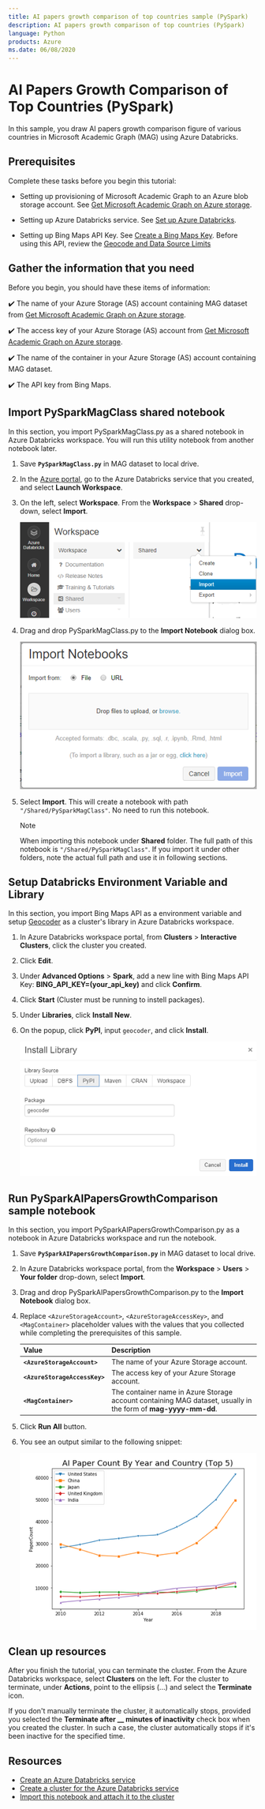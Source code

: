 ```yaml
---
title: AI papers growth comparison of top countries sample (PySpark)
description: AI papers growth comparison of top countries (PySpark)
language: Python
products: Azure
ms.date: 06/08/2020
---
```

# AI Papers Growth Comparison of Top Countries (PySpark)

In this sample, you draw AI papers growth comparison figure of various countries in Microsoft Academic Graph (MAG) using Azure Databricks.

## Prerequisites

Complete these tasks before you begin this tutorial:

* Setting up provisioning of Microsoft Academic Graph to an Azure blob storage account. See [Get Microsoft Academic Graph on Azure storage](https://docs.microsoft.com/academic-services/graph/get-started-setup-provisioning).

* Setting up Azure Databricks service. See [Set up Azure Databricks](https://docs.microsoft.com/academic-services/graph/get-started-setup-databricks).

* Setting up Bing Maps API Key. See [Create a Bing Maps Key](https://www.microsoft.com/en-us/maps/create-a-bing-maps-key). Before using this API, review the [Geocode and Data Source Limits](https://docs.microsoft.com/en-us/bingmaps/spatial-data-services/geocode-and-data-source-limits)

## Gather the information that you need

   Before you begin, you should have these items of information:

   :heavy_check_mark:  The name of your Azure Storage (AS) account containing MAG dataset from [Get Microsoft Academic Graph on Azure storage](https://docs.microsoft.com/academic-services/graph/get-started-setup-provisioning.md#note-azure-storage-account-name-and-primary-key).

   :heavy_check_mark:  The access key of your Azure Storage (AS) account from [Get Microsoft Academic Graph on Azure storage](https://docs.microsoft.com/academic-services/graph/get-started-setup-provisioning.md#note-azure-storage-account-name-and-primary-key).

   :heavy_check_mark:  The name of the container in your Azure Storage (AS) account containing MAG dataset.

   :heavy_check_mark:  The API key from Bing Maps.

## Import PySparkMagClass shared notebook

In this section, you import PySparkMagClass.py as a shared notebook in Azure Databricks workspace. You will run this utility notebook from another notebook later.

1. Save **`PySparkMagClass.py`** in MAG dataset to local drive.

1. In the [Azure portal](https://portal.azure.com), go to the Azure Databricks service that you created, and select **Launch Workspace**.

1. On the left, select **Workspace**. From the **Workspace** > **Shared** drop-down, select **Import**.

    ![Import a notebook in Databricks](image/import-shared-notebook.png "import notebook in Databricks")
    
1. Drag and drop PySparkMagClass.py to the **Import Notebook** dialog box.

    ![Provide details for a notebook in Databricks](image/import-notebook-dialog.png "Provide details for a notebook in Databricks")

1. Select **Import**. This will create a notebook with path `"/Shared/PySparkMagClass"`. No need to run this notebook.

   > [!NOTE]
   > When importing this notebook under **Shared** folder. The full path of this notebook is `"/Shared/PySparkMagClass"`. If you import it under other folders, note the actual full path and use it in following sections.

## Setup Databricks Environment Variable and Library
In this section, you import Bing Maps API as a environment variable and setup [Geocoder](https://geocoder.readthedocs.io/index.html) as a cluster's library in Azure Databricks workspace.

1. In Azure Databricks workspace portal, from **Clusters** > **Interactive Clusters**, click the cluster you created.

1. Click **Edit**.

1. Under **Advanced Options** > **Spark**, add a new line with Bing Maps API Key: 
**BING_API_KEY=(your_api_key)** and click **Confirm**.

1. Click **Start** (Cluster must be running to instell packages).

1. Under **Libraries**, click **Install New**.

1. On the popup, click **PyPI**, input `geocoder`, and click **Install**.

    ![Install Geocoder](image/geocoder-install.png "Install Geocoder")

## Run PySparkAIPapersGrowthComparison sample notebook

In this section, you import PySparkAIPapersGrowthComparison.py as a notebook in Azure Databricks workspace and run the notebook.

1. Save **`PySparkAIPapersGrowthComparison.py`** in MAG dataset to local drive.

1. In Azure Databricks workspace portal, from the **Workspace** > **Users** > **Your folder** drop-down, select **Import**.

1. Drag and drop PySparkAIPapersGrowthComparison.py to the **Import Notebook** dialog box.

1. Replace `<AzureStorageAccount>`, `<AzureStorageAccessKey>`, and `<MagContainer>` placeholder values with the values that you collected while completing the prerequisites of this sample.

   |Value  |Description  |
   |---------|---------|
   |**`<AzureStorageAccount>`** | The name of your Azure Storage account. |
   |**`<AzureStorageAccessKey>`** | The access key of your Azure Storage account. |
   |**`<MagContainer>`** | The container name in Azure Storage account containing MAG dataset, usually in the form of **mag-yyyy-mm-dd**. |

1. Click **Run All** button.

1. You see an output similar to the following snippet:

    ![Sample Output](image/sample-output.png "Sample Output")

## Clean up resources

After you finish the tutorial, you can terminate the cluster. From the Azure Databricks workspace, select **Clusters** on the left. For the cluster to terminate, under **Actions**, point to the ellipsis (...) and select the **Terminate** icon.

If you don't manually terminate the cluster, it automatically stops, provided you selected the **Terminate after \_\_ minutes of inactivity** check box when you created the cluster. In such a case, the cluster automatically stops if it's been inactive for the specified time.

## Resources

* [Create an Azure Databricks service](https://azure.microsoft.com/services/databricks/)
* [Create a cluster for the Azure Databricks service](https://docs.azuredatabricks.net/user-guide/clusters/create.html)
* [Import this notebook and attach it to the cluster](https://docs.databricks.com/user-guide/notebooks/notebook-manage.html#import-a-notebook)